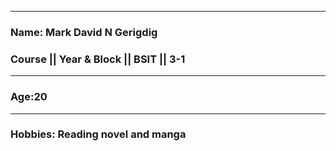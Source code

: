 
---
### Name: Mark David N Gerigdig

### Course || Year & Block || BSIT || 3-1
---
### Age:20
---
### Hobbies: Reading novel and manga
